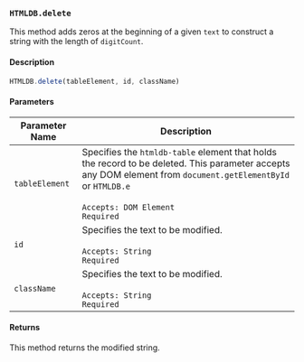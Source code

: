 ### `HTMLDB.delete`

This method adds zeros at the beginning of a given `text` to construct a string with the length of `digitCount`.

#### Description

```javascript
HTMLDB.delete(tableElement, id, className)
```

#### Parameters

| Parameter Name             | Description                               |
| -------------------------- | ----------------------------------------- |
| `tableElement` | Specifies the `htmldb-table` element that holds the record to be deleted. This parameter accepts any DOM element from `document.getElementById` or `HTMLDB.e`<br><br>`Accepts: DOM Element`<br>`Required` |
| `id` | Specifies the text to be modified.<br><br>`Accepts: String`<br>`Required` |
| `className` | Specifies the text to be modified.<br><br>`Accepts: String`<br>`Required` |

#### Returns

This method returns the modified string.